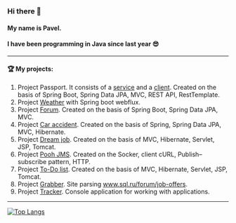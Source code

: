 ### Hi there 👋 
#### My name is Pavel.
#### I have been programming in Java since last year 😎
___
#### 🏆  My projects:

1. Project Passport. It consists of a [service](https://github.com/PavelRost/job4j_passport_service) and a [client](https://github.com/PavelRost/job4j_passport_client). Created on the basis of Spring Boot, Spring Data JPA, MVC, REST API, RestTemplate.
2. Project [Weather](https://github.com/PavelRost/job4j_weather_reactive) with Spring boot webflux.
3. Project [Forum](https://github.com/PavelRost/job4j_forum). Created on the basis of Spring Boot, Spring Data JPA, MVC.
4. Project [Car accident](https://github.com/PavelRost/job4j_car_accident). Created on the basis of Spring, Spring Data JPA, MVC, Hibernate.
5. Project [Dream job](https://github.com/PavelRost/job4j_dreamjob). Created on the basis of MVC, Hibernate, Servlet, JSP, Tomcat.
6. Project [Pooh JMS](https://github.com/PavelRost/job4j_pooh). Created on the Socker, client cURL, Publish–subscribe pattern, HTTP. 
7. Project [To-Do list](https://github.com/PavelRost/job4j_todo). Created on the basis of MVC, Hibernate, Servlet, JSP, Tomcat.
8. Project [Grabber](https://github.com/PavelRost/job4j_grabber). Site parsing www.sql.ru/forum/job-offers.
9. Project [Tracker](https://github.com/PavelRost/job4j_tracker). Console application for working with applications.
___

[![Top Langs](https://github-readme-stats.vercel.app/api/top-langs/?username=PavelRost&layout=compact)](https://github.com/PavelRost/github-readme-stats)
